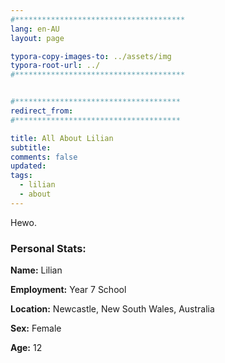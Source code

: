 ```yaml
---
#**************************************
lang: en-AU
layout: page

typora-copy-images-to: ../assets/img
typora-root-url: ../
#**************************************


#*************************************
redirect_from:
#*************************************

title: All About Lilian
subtitle: 
comments: false
updated: 
tags: 
  - lilian
  - about
---
```


Hewo.

### Personal Stats:

**Name:** Lilian

**Employment:** Year 7 School

**Location:** Newcastle, New South Wales, Australia

**Sex:** Female

**Age:** 12

